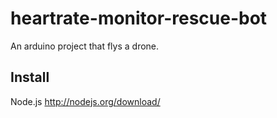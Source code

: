 heartrate-monitor-rescue-bot
============================

An arduino project that flys a drone.

## Install
Node.js http://nodejs.org/download/

